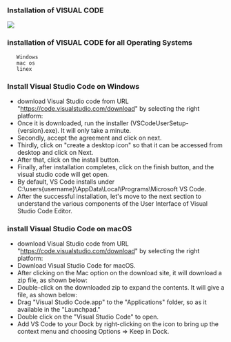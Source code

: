 ### Installation of VISUAL CODE 

![](https://i.imgur.com/oWnnnlr.png)

### installation of VISUAL CODE for all Operating Systems

```
   Windows
   mac os
   linex
```

### Install Visual Studio Code on Windows

* download Visual Studio code from URL "https://code.visualstudio.com/download" by selecting the right platform:
* Once it is downloaded, run the installer (VSCodeUserSetup-{version}.exe). It will only take a minute.
* Secondly, accept the agreement and click on next.
* Thirdly, click on "create a desktop icon" so that it can be accessed from desktop and click on Next.
* After that, click on the install button.
* Finally, after installation completes, click on the finish button, and the visual studio code will get open.
* By default, VS Code installs under C:\users{username}\AppData\Local\Programs\Microsoft VS Code.
* After the successful installation, let's move to the next section to understand the various components of the User Interface of Visual Studio Code Editor.

### install Visual Studio Code on macOS

* download Visual Studio code from URL "https://code.visualstudio.com/download" by selecting the right platform:
* Download Visual Studio Code for macOS.
* After clicking on the Mac option on the download site, it will download a zip file, as shown below:
* Double-click on the downloaded zip to expand the contents. It will give a file, as shown below:
* Drag "Visual Studio Code.app" to the "Applications" folder, so as it available in the "Launchpad."
* Double click on the "Visual Studio Code" to open.
* Add VS Code to your Dock by right-clicking on the icon to bring up the context menu and choosing Options => Keep in Dock.



